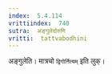```yaml
---
index:  5.4.114
vrittiindex:  740
sutra:  अङ्गुलेर्दारुणि
vritti:  tattvabodhini 
---
```


अङ्गुलेति। मात्रचो `द्विगोर्नित्यम्` इति लुक्।

